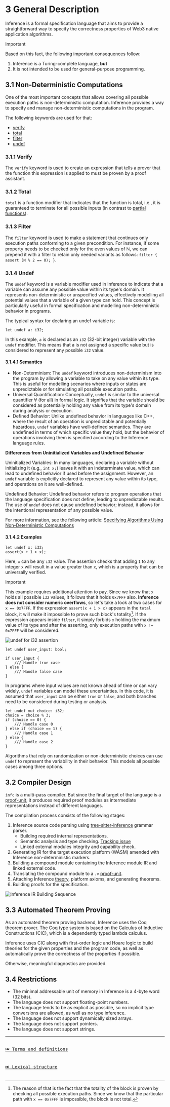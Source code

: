 # 3 General Description

Inference is a formal specification language that aims to provide a straightforward way to specify the correctness properties of Web3 native application algorithms.

> [!IMPORTANT]
> Based on this fact, the following important consequences follow:
> 1. Inference is a Turing-complete language, **but**
> 2. It is not intended to be used for general-purpose programming.

## 3.1 Non-Deterministic Computations

One of the most important concepts that allows covering all possible execution paths is non-deterministic computation. Inference provides a way to specify and manage non-deterministic computations in the program.

The following keywords are used for that:

- [verify](./statements.md#9-verify)
- [total](./functions.md#111-total)
- [filter](./statements.md#9-filter)
- [undef](./statements.md#911-undef)

### 3.1.1 Verify

The `verify` keyword is used to create an expression that tells a prover that the function this expression is applied to must be proven by a proof assistant.

### 3.1.2 Total

`total` is a function modifier that indicates that the function is total, i.e., it is guaranteed to terminate for all possible inputs (in contrast to [partial functions](https://en.wikipedia.org/wiki/Partial_function)).

### 3.1.3 Filter

The `filter` keyword is used to make a statement that continues only execution paths conforming to a given precondition. For instance, if some property needs to be checked only for the even values of $\mathbb{N}$, we can prepend it with a filter to retain only needed variants as follows: `filter { assert (N % 2 == 0); }`.

### 3.1.4 Undef

The `undef` keyword is a variable modifier used in Inference to indicate that a variable can assume any possible value within its type's domain. It represents non-deterministic or unspecified values, effectively modelling all potential values that a variable of a given type can hold. This concept is particularly useful in formal specification and modelling non-deterministic behavior in programs.

The typical syntax for declaring an undef variable is:

```inference
let undef a: i32;
```

In this example, `a` is declared as an `i32` (32-bit integer) variable with the `undef` modifier. This means that a is not assigned a specific value but is considered to represent any possible `i32` value.

#### 3.1.4.1 Semantics

- Non-Determinism: The `undef` keyword introduces non-determinism into the program by allowing a variable to take on any value within its type. This is useful for modelling scenarios where inputs or states are unpredictable or for simulating all possible execution paths.
- Universal Quantification: Conceptually, `undef` is similar to the universal quantifier $\forall$ (for all) in formal logic. It signifies that the variable should be considered as potentially holding any value from its type's domain during analysis or execution.
- Defined Behavior: Unlike undefined behavior in languages like C++, where the result of an operation is unpredictable and potentially hazardous, `undef` variables have well-defined semantics. They are undefined in terms of which specific value they hold, but the behavior of operations involving them is specified according to the Inference language rules.

**Differences from Uninitialized Variables and Undefined Behavior**

Uninitialized Variables: In many languages, declaring a variable without initializing it (e.g., `int x;`) leaves it with an indeterminate value, which can lead to undefined behavior if used before the assignment. However, an `undef` variable is explicitly declared to represent any value within its type, and operations on it are well-defined.

Undefined Behavior: Undefined behavior refers to program operations that the language specification does not define, leading to unpredictable results. The use of `undef` does not cause undefined behavior; instead, it allows for the intentional representation of any possible value.

For more information, see the following article: [Specifying Algorithms Using Non-Deterministic Computations](https://www.inferara.com/en/papers/specifying-algorithms-using-non-deterministic-computations/)

#### 3.1.4.2 Examples

```inference
let undef x: i32;
assert(x + 1 > x);
```

Here, `x` can be any `i32` value. The assertion checks that adding `1` to any integer `x` will result in a value greater than `x`, which is a property that can be universally verified.

> [!IMPORTANT]
> This example requires additional attention to pay. Since we know that `x` holds all possible `i32` values, it follows that it holds `0x7FFF` also. **Inference does not consider numeric overflows**, so let's take a look at two cases for `x == 0x7FFF`. If the expression `assert(x + 1 > x)` appears in the `total` block, it will make it impossible to prove such block's totality[^1]. If the expression appears inside `filter`, it simply forbids `x` holding the maximum value of its type and after the asserting, only execution paths with `x != 0x7FFF` will be considered.

![`undef` for `i32` assertion](./assets/undef-i32-assert-diagram.png)

```inference
let undef user_input: bool;

if user_input {
    /// Handle true case
} else {
    /// Handle false case
}
```
In programs where input values are not known ahead of time or can vary widely, `undef` variables can model these uncertainties. In this code, it is assumed that `user_input` can be either `true` or `false`, and both branches need to be considered during testing or analysis.

```inference
let undef mut choice: i32;
choice = choice % 3;
if (choice == 0) {
    /// Handle case 0
} else if (choice == 1) {
    /// Handle case 1
} else {
    /// Handle case 2
}
```

Algorithms that rely on randomization or non-deterministic choices can use `undef` to represent the variability in their behavior. This models all possible cases among three options.

## 3.2 Compiler Design

`infc` is a multi-pass compiler. But since the final target of the language is a [proof-unit](./terms-and-definitions.md#proof-unit), it produces required proof modules as intermediate representations instead of different languages.

The compilation process consists of the following stages:

1. Inference source code parsing using [tree-sitter-inference](https://github.com/Inferara/tree-sitter-inference) grammar parser.
   - Building required internal representations.
   - Semantic analysis and type checking. [Tracking issue](https://github.com/Inferara/inference/issues/8)
   - Linked external modules integrity and capability check.
2. Generating IR for the target execution platform (WASM) amended with Inference non-deterministic markers.
3. Building a compound module containing the Inference module IR and linked external code.
4. Translating the compound module to a `.v` [proof-unit](./terms-and-definitions.md#proof-unit).
5. Attaching Inference [theory](./terms-and-definitions.md#theory), platform axioms, and generating theorems.
6. Building proofs for the specification.

![Inference IR Building Sequence](./assets/inference-ir-building-sequence.png)

## 3.3 Automated Theorem Proving

As an automated theorem proving backend, Inference uses the Coq theorem prover. The Coq type system is based on the Calculus of Inductive Constructions (CIC), which is a dependently typed lambda calculus.

Inference uses CIC along with first-order logic and Hoare logic to build theories for the given properties and the program code, as well as automatically prove the correctness of the properties if possible.

Otherwise, meaningful diagnostics are provided.

## 3.4 Restrictions

- The minimal addressable unit of memory in Inference is a 4-byte word (32 bits).
- The language does not support floating-point numbers.
- The language tends to be as explicit as possible, so no implicit type conversions are allowed, as well as no type inference.
- The language does not support dynamically sized arrays.
- The language does not support pointers.
- The language does not support strings.

---

[<kbd><br>⏮️ Terms and definitions<br><br></kbd>](./terms-and-definitions.md)
[<kbd><br>⏭️ Lexical structure<br><br></kbd>](./lexical-structure.md)

[^1]: The reason of that is the fact that the totality of the block is proven by checking all possible execution paths. Since we know that the particular path with `x == 0x7FFF` is impossible, the block is not total.
